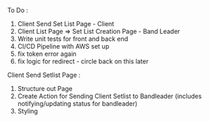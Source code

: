 To Do :
1) Client Send Set List Page - Client 
2) Client List Page => Set List Creation Page - Band Leader
3) Write unit tests for front and back end
4) CI/CD Pipeline with AWS set up
5) fix token error again
6) fix logic for redirect - circle back on this later

Client Send Setlist Page :
1) Structure out Page
2) Create Action for Sending Client Setlist to Bandleader (includes notifying/updating status for bandleader)
3) Styling